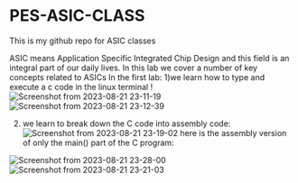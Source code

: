 # PES-ASIC-CLASS
This is my github repo for ASIC classes

ASIC means Application Specific Integrated Chip Design and this field is an integral part of our daily lives.
In this lab we cover a number of key concepts related to ASICs
In the first lab:
  1)we learn how to type and execute a c code in the linux terminal
!![Screenshot from 2023-08-21 23-11-19](https://github.com/AkashRK1216/PES-ASIC-CLASS/assets/98165735/d4839919-0f72-404c-abe0-67fa124b2f3d)
![Screenshot from 2023-08-21 23-12-39](https://github.com/AkashRK1216/PES-ASIC-CLASS/assets/98165735/6edddcea-9ebb-4391-aec5-41ea9adae824)

  2) we learn to break down the C code into assembly code:
    ![Screenshot from 2023-08-21 23-19-02](https://github.com/AkashRK1216/PES-ASIC-CLASS/assets/98165735/08ba8c54-d60a-4745-a764-f6ab079190fc)
    here is the assembly version of only the main() part of the C program:

![Screenshot from 2023-08-21 23-28-00](https://github.com/AkashRK1216/PES-ASIC-CLASS/assets/98165735/b2b199be-419c-476f-a65a-92ec62cf363e)
![Screenshot from 2023-08-21 23-21-03](https://github.com/AkashRK1216/PES-ASIC-CLASS/assets/98165735/3ca3315b-e5ee-44ea-9635-91607d2b0cb1)




